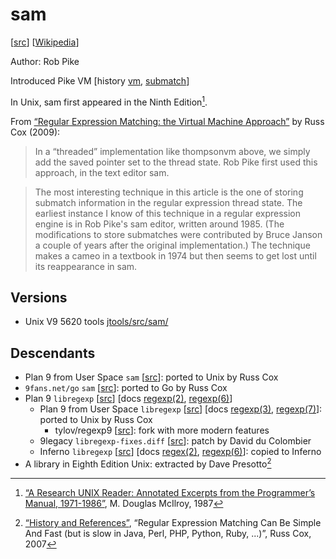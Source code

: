 # sam

[[src](https://github.com/plan9foundation/plan9/tree/main/sys/src/cmd/sam/regexp.c)]
[[Wikipedia](https://en.wikipedia.org/wiki/Sam_(text_editor))]

Author: Rob Pike

Introduced Pike VM [history [vm](https://swtch.com/~rsc/regexp/regexp2.html#pike),
[submatch](https://swtch.com/~rsc/regexp/regexp2.html#ahu74)]

In Unix, sam first appeared in the Ninth Edition[^mcilroy-history].

From [“Regular Expression Matching: the Virtual Machine Approach”](https://swtch.com/~rsc/regexp/regexp2.html)
by Russ Cox (2009):

> In a “threaded” implementation like thompsonvm above, we simply add the
> saved pointer set to the thread state. Rob Pike first used this
> approach, in the text editor sam.

> The most interesting technique in this article is the one of storing
> submatch information in the regular expression thread state. The
> earliest instance I know of this technique in a regular expression
> engine is in Rob Pike's sam editor, written around 1985. (The
> modifications to store submatches were contributed by Bruce Janson a
> couple of years after the original implementation.) The technique makes
> a cameo in a textbook in 1974 but then seems to get lost until its
> reappearance in sam.

## Versions

- Unix V9 5620 tools [jtools/src/sam/](https://www.tuhs.org/cgi-bin/utree.pl?file=V9/jtools/src/sam)

## Descendants

- Plan 9 from User Space `sam` [[src](https://github.com/9fans/plan9port/blob/master/src/cmd/sam/regexp.c)]:
  ported to Unix by Russ Cox
- `9fans.net/go` `sam` [[src](https://github.com/9fans/go/blob/main/cmd/sam/regexp.go)]:
  ported to Go by Russ Cox
- Plan 9 `libregexp` [[src](https://github.com/plan9foundation/plan9/tree/main/sys/src/libregexp)]
  [docs [regexp(2)](https://github.com/plan9foundation/plan9/blob/main/sys/man/2/regexp),
  [regexp(6)](https://github.com/plan9foundation/plan9/blob/main/sys/man/6/regexp)]
  - Plan 9 from User Space `libregexp` [[src](https://github.com/9fans/plan9port/tree/master/src/libregexp)]
    [docs [regexp(3)](https://9fans.github.io/plan9port/man/man3/regexp.html),
    [regexp(7)](https://9fans.github.io/plan9port/man/man7/regexp.html)]:
    ported to Unix by Russ Cox
    - tylov/regexp9 [[src](https://github.com/tylov/regexp9)]: fork with more
      modern features
  - 9legacy `libregexp-fixes.diff` [[src](http://9legacy.org/9legacy/patch/libregexp-fixes.diff)]:
    patch by David du Colombier
  - Inferno `libregexp` [[src](https://github.com/inferno-os/inferno-os/tree/master/utils/libregexp)]
    [docs [regex(2)](https://github.com/inferno-os/inferno-os/blob/master/man/2/regex),
    [regexp(6)](https://github.com/inferno-os/inferno-os/blob/master/man/6/regexp)]:
    copied to Inferno
- A library in Eighth Edition Unix: extracted by Dave Presotto[^rsc-history]

[^rsc-history]: [“History and References”](https://swtch.com/~rsc/regexp/regexp1.html#History),
  “Regular Expression Matching Can Be Simple And Fast (but is slow in Java,
  Perl, PHP, Python, Ruby, ...)”, Russ Cox, 2007
[^mcilroy-history]: [“A Research UNIX Reader: Annotated Excerpts from the
  Programmer’s Manual, 1971-1986”](https://www.cs.dartmouth.edu/~doug/reader.pdf),
  M. Douglas McIlroy, 1987
